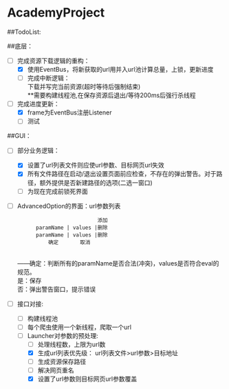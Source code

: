 # AcademyProject
##TodoList:

##底层：
- [ ] 完成资源下载逻辑的重构：
  - [x] 使用EventBus，将新获取的url用并入url池计算总量，上锁，更新进度
  - [ ] 完成中断逻辑：
	 <br>下载并写完当前资源(超时等待后强制结束) 
	 <br>**需要构建线程池,在保存资源后退出/等待200ms后强行杀线程
- [ ] 完成进度更新：
	- [x] frame为EventBus注册Listener
	- [ ] 测试

##GUI：
- [ ] 部分业务逻辑：
	- [x] 设置了url列表文件则应使url参数、目标网页url失效
	- [x] 所有文件路径在启动/退出设置页面前应检查，不存在的弹出警告。对于路径，额外提供是否新建路径的选项(二选一窗口)
	- [ ] 为现在完成前锁死界面
- [ ] AdvancedOption的界面：url参数列表

								添加
			paramName | values |删除
			paramName | values |删除
				确定		 取消　　
	<br>——确定：判断所有的paramName是否合法(冲突)，values是否符合eval的规范。　　
	<br>	是：保存　　
	<br>	否：弹出警告窗口，提示错误　　
- [ ] 接口对接:
	- [ ] 构建线程池
	- [ ] 每个爬虫使用一个新线程，爬取一个url
	- [ ] Launcher对参数的预处理:
		- [ ] 处理线程数，上限为url数
		- [x] 生成url列表优先级： url列表文件>url参数>目标地址
		- [ ] 生成资源保存路径
		- [ ] 解决网页重名
		- [x] 设置了url参数则目标网页url参数覆盖